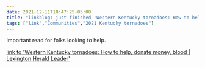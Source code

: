 ```yaml
---
date: 2021-12-11T18:47:25-05:00
title: "linkblog: just finished 'Western Kentucky tornadoes: How to help, donate money, blood | Lexington Herald Leader'"
tags: ["link","Communities","2021 Kentucky tornadoes"]
---
```

Important read for folks looking to help.
 
[link to 'Western Kentucky tornadoes: How to help, donate money, blood | Lexington Herald Leader'](https://www.kentucky.com/news/state/kentucky/article256518811.html)
